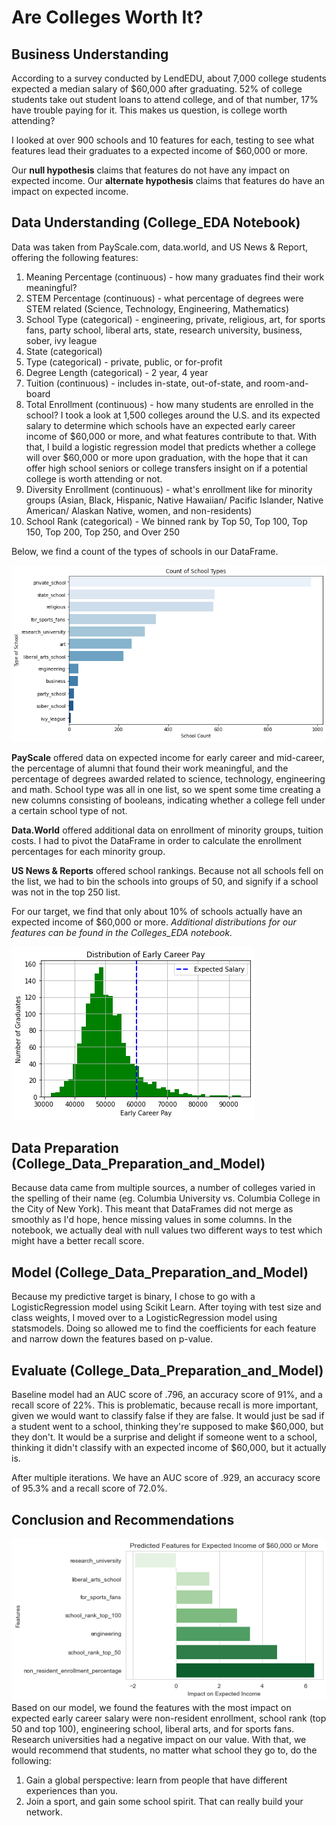# Are Colleges Worth It?

## Business Understanding  
According to a survey conducted by LendEDU, about 7,000 college students expected a median salary of $60,000 after graduating. 52% of college students take out student loans to attend college, and of that number, 17% have trouble paying for it. This makes us question, is college worth attending? 

I looked at over 900 schools and 10 features for each, testing to see what features lead their graduates to a expected income of $60,000 or more. 

Our <b>null hypothesis</b> claims that features do not have any impact on expected income. 
Our <b>alternate hypothesis</b> claims that features do have an impact on expected income. 

## Data Understanding (College_EDA Notebook) 
Data was taken from PayScale.com, data.world, and US News & Report, offering the following features: 

1. Meaning Percentage (continuous) - how many graduates find their work meaningful?
2. STEM Percentage (continuous) - what percentage of degrees were STEM related (Science, Technology, Engineering, Mathematics) 
3. School Type (categorical) - engineering, private, religious, art, for sports fans, party school, liberal arts, state, research university, business, sober, ivy league
4. State (categorical) 
5. Type (categorical) - private, public, or for-profit 
6. Degree Length (categorical) - 2 year, 4 year 
7. Tuition (continuous) - includes in-state, out-of-state, and room-and-board
8. Total Enrollment (continuous) - how many students are enrolled in the school?
I took a look at 1,500 colleges around the U.S. and its expected salary to determine which schools have an expected early career income of $60,000 or more, and what features contribute to that. With that, I build a logistic regression model that predicts whether a college will over $60,000 or more upon graduation, with the hope that it can offer high school seniors or college transfers insight on if a potential college is worth attending or not. 
9. Diversity Enrollment (continuous) - what's enrollment like for minority groups (Asian, Black, Hispanic, Native Hawaiian/ Pacific Islander, Native American/ Alaskan Native, women, and non-residents) 
10. School Rank (categorical) - We binned rank by Top 50, Top 100, Top 150, Top 200, Top 250, and Over 250

Below, we find a count of the types of schools in our DataFrame. 

![alt text](https://github.com/christianmoya/Expected_Income_After_College/blob/main/school_types_bar_graph.png)

<b>PayScale</b> offered data on expected income for early career and mid-career, the percentage of alumni that found their work meaningful, and the percentage of degrees awarded related to science, technology, engineering and math. School type was all in one list, so we spent some time creating a new columns consisting of booleans, indicating whether a college fell under a certain school type of not. 

<b>Data.World</b> offered additional data on enrollment of minority groups, tuition costs. I had to pivot the DataFrame in order to calculate the enrollment percentages for each minority group. 

<b>US News & Reports</b> offered school rankings. Because not all schools fell on the list, we had to bin the schools into groups of 50, and signify if a school was not in the top 250 list. 

For our target, we find that only about 10% of schools actually have an expected income of $60,000 or more. <i>Additional distributions for our features can be found in the Colleges_EDA notebook.</i>

![alt text](https://github.com/christianmoya/Expected_Income_After_College/blob/main/Target_hist.png)

## Data Preparation (College_Data_Preparation_and_Model) 
Because data came from multiple sources, a number of colleges varied in the spelling of their name (eg. Columbia University vs. Columbia College in the City of New York). This meant that DataFrames did not merge as smoothly as I'd hope, hence missing values in some columns. In the notebook, we actually deal with null values two different ways to test which might have a better recall score. 

## Model (College_Data_Preparation_and_Model) 
Because my predictive target is binary, I chose to go with a LogisticRegression model using Scikit Learn. After toying with test size and class weights, I moved over to a LogisticRegression model using statsmodels. Doing so allowed me to find the coefficients for each feature and narrow down the features based on p-value. 

## Evaluate (College_Data_Preparation_and_Model) 
Baseline model had an AUC score of .796, an accuracy score of 91%, and a recall score of 22%. This is problematic, because recall is more important, given we would want to classify false if they are false. It would just be sad if a student went to a school, thinking they're supposed to make $60,000, but they don't. It would be a surprise and delight if someone went to  a school, thinking it didn't classify with an expected income of $60,000, but it actually is. 

After multiple iterations. We have an AUC score of .929, an accuracy score of 95.3% and a recall score of 72.0%. 

## Conclusion and Recommendations

![alt text](https://github.com/christianmoya/Expected_Income_After_College/blob/main/feature_impact.png)
Based on our model, we found the features with the most impact on expected early career salary were non-resident enrollment, school rank (top 50 and top 100), engineering school, liberal arts, and for sports fans. Research universities had a negative impact on our value. With that, we would recommend that students, no matter what school they go to, do the following: 
1. Gain a global perspective: learn from people that have different experiences than you. 
2. Join a sport, and gain some school spirit. That can really build your network. 
